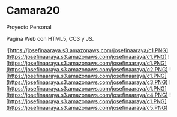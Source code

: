 # Camara20

Proyecto Personal

Pagina Web con HTML5, CC3 y JS.


![https://josefinaaraya.s3.amazonaws.com/josefinaaraya/c1.PNG](https://josefinaaraya.s3.amazonaws.com/josefinaaraya/c1.PNG)
![https://josefinaaraya.s3.amazonaws.com/josefinaaraya/c1.PNG](https://josefinaaraya.s3.amazonaws.com/josefinaaraya/c2.PNG)
![https://josefinaaraya.s3.amazonaws.com/josefinaaraya/c1.PNG](https://josefinaaraya.s3.amazonaws.com/josefinaaraya/c3.PNG)
![https://josefinaaraya.s3.amazonaws.com/josefinaaraya/c1.PNG](https://josefinaaraya.s3.amazonaws.com/josefinaaraya/c4.PNG)
![https://josefinaaraya.s3.amazonaws.com/josefinaaraya/c1.PNG](https://josefinaaraya.s3.amazonaws.com/josefinaaraya/c5.PNG)

